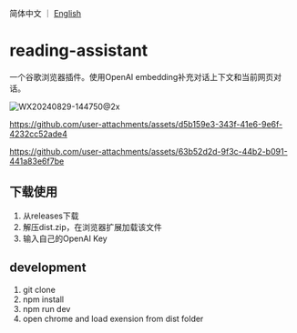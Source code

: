 简体中文 ｜ [English](README_EN.md)

# reading-assistant
一个谷歌浏览器插件。使用OpenAI embedding补充对话上下文和当前网页对话。

![WX20240829-144750@2x](https://github.com/user-attachments/assets/20b0b366-66ea-49f5-a71d-e780a8d4c099)

https://github.com/user-attachments/assets/d5b159e3-343f-41e6-9e6f-4232cc52ade4

https://github.com/user-attachments/assets/63b52d2d-9f3c-44b2-b091-441a83e6f7be






## 下载使用
1. 从releases下载
2. 解压dist.zip，在浏览器扩展加载该文件
3. 输入自己的OpenAI Key

## development
1. git clone 
2. npm install
3. npm run dev
4. open chrome and load exension from dist folder
